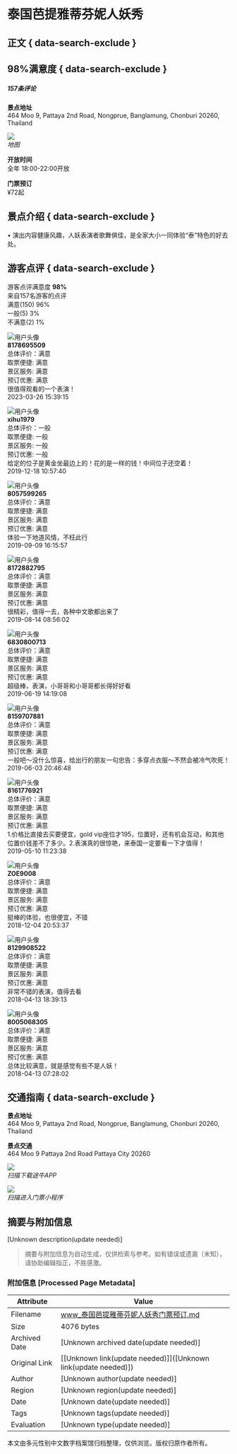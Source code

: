# 泰国芭提雅蒂芬妮人妖秀

## 正文 { data-search-exclude }


## 98%满意度 { data-search-exclude }

##### 157条评论

**景点地址**  
464 Moo 9, Pattaya 2nd Road, Nongprue, Banglamung, Chonburi 20260, Thailand

![](//m4.tuniucdn.com/fb2/t1/G5/M00/C5/6A/Cii-s1tue2WIMv2PAAADO8rhfF4AALwKwP__K0AAANT480.png)  
*地图*

**开放时间**  
全年 18:00-22:00开放

**门票预订**  
¥72起  

## 景点介绍 { data-search-exclude }

• 演出内容健康风趣，人妖表演者歌舞俱佳，是全家大小一同体验“泰”特色的好去处。

## 游客点评 { data-search-exclude }

游客点评满意度 **98%**  
来自157名游客的点评  
满意(150) 96%  
一般(5) 3%  
不满意(2) 1%  

![用户头像](//s.tuniucdn.com/qn/images/552cf6c0fe3700b86d60837b366331e3.png)  
**8178695509**  
总体评价：满意  
取票便捷: 满意  
景区服务: 满意  
预订优惠: 满意  
很值得观看的一个表演！  
2023-03-26 15:39:15

![用户头像](//s.tuniucdn.com/qn/images/552cf6c0fe3700b86d60837b366331e3.png)  
**xihu1979**  
总体评价：一般  
取票便捷: 一般  
景区服务: 一般  
预订优惠: 一般  
给定的位子是黄金坐最边上的！花的是一样的钱！中间位子还空着！  
2019-12-18 10:57:40

![用户头像](//s.tuniucdn.com/qn/images/552cf6c0fe3700b86d60837b366331e3.png)  
**8057599265**  
总体评价：满意  
取票便捷: 满意  
景区服务: 满意  
预订优惠: 满意  
体验一下地道风情，不枉此行  
2019-09-09 16:15:57

![用户头像](//s.tuniucdn.com/qn/images/552cf6c0fe3700b86d60837b366331e3.png)  
**8172882795**  
总体评价：满意  
取票便捷: 满意  
景区服务: 满意  
预订优惠: 满意  
很精彩，值得一去，各种中文歌都出来了  
2019-08-14 08:56:02

![用户头像](https://m.tuniucdn.com/filebroker/cdn/prd/f8/cc/f8ccd3fd4cdf1907dd3317850b392b8e_w60_h60_c1_t0.jpg)  
**6830800713**  
总体评价：满意  
取票便捷: 满意  
景区服务: 满意  
预订优惠: 满意  
超级棒，表演，小哥哥和小哥哥都长得好好看  
2019-06-19 14:19:08

![用户头像](//s.tuniucdn.com/qn/images/552cf6c0fe3700b86d60837b366331e3.png)  
**8159707881**  
总体评价：满意  
取票便捷: 满意  
景区服务: 满意  
预订优惠: 满意  
一般吧～没什么惊喜，给出行的朋友一句忠告：多穿点衣服～不然会被冷气吹死！  
2019-06-03 20:46:48

![用户头像](//s.tuniucdn.com/qn/images/552cf6c0fe3700b86d60837b366331e3.png)  
**8161776921**  
总体评价：满意  
取票便捷: 满意  
景区服务: 满意  
预订优惠: 满意  
1.价格比直接去买要便宜，gold vip座位才195，位置好，还有机会互动，和其他位置价钱差不了多少。2.表演真的很惊艳，来泰国一定要看一下才值得！  
2019-05-10 11:23:38

![用户头像](https://m.tuniucdn.com/fb2/t1/G6/M00/57/5F/Cii-U13fY0-IaeW9AAID3Qks2DYAAHC6gFg-pgAAgP1019_w60_h60_c1_t0.jpg)  
**ZOE9008**  
总体评价：满意  
取票便捷: 满意  
景区服务: 满意  
预订优惠: 满意  
挺棒的体验，也很便宜，不错  
2018-12-04 20:53:37

![用户头像](//s.tuniucdn.com/qn/images/552cf6c0fe3700b86d60837b366331e3.png)  
**8129908522**  
总体评价：满意  
取票便捷: 满意  
景区服务: 满意  
预订优惠: 满意  
非常不错的表演，值得去看  
2018-04-13 18:39:13

![用户头像](//s.tuniucdn.com/qn/images/552cf6c0fe3700b86d60837b366331e3.png)  
**8005068305**  
总体评价：满意  
取票便捷: 满意  
景区服务: 满意  
预订优惠: 满意  
总体比较满意，就是感觉有些不是人妖！  
2018-04-13 07:28:02

## 交通指南 { data-search-exclude }

**景点地址**  
464 Moo 9, Pattaya 2nd Road, Nongprue, Banglamung, Chonburi 20260, Thailand

**景点交通**  
464 Moo 9 Pattaya 2nd Road Pattaya City 20260  

![](https://m2.tuniucdn.com/fb2/t1/G7/M00/11/54/CkC9r2F6AaSIMHoEAAAl5flIPBMAAGQdwP_1s4AACX9688.png)  
*扫描下载途牛APP*

![](https://m1.tuniucdn.com/fb2/t1/G7/M00/18/48/Cii8Kma6w6qIf7PhAAGX0lKyJWwAANtVgO8PjQAAZfq658.png)  
*扫描进入门票小程序*
<!-- tcd_original_link https://www.tuniu.com/menpiao/1742612 -->


## 摘要与附加信息

<!-- tcd_abstract -->
[Unknown description(update needed)]
<!-- tcd_abstract_end -->

> 摘要与附加信息为自动生成，仅供检索与参考。如有错误或遗漏（未知），请协助编辑指正，不胜感激。

### 附加信息 [Processed Page Metadata]

| Attribute       | Value                                  |
|-----------------|----------------------------------------|
| Filename        | www_泰国芭提雅蒂芬妮人妖秀门票预订.md                             |
| Size            | 4076 bytes                           |
| Archived Date   | [Unknown archived date(update needed)]                             |
| Original Link   | [[Unknown link(update needed)]]([Unknown link(update needed)])                       |
| Author          | [Unknown author(update needed)]                               |
| Region          | [Unknown region(update needed)]                               |
| Date            | [Unknown date(update needed)]                                 |
| Tags            | [Unknown tags(update needed)]                                 |
| Evaluation            | [Unknown type(update needed)]                                 |
<!-- tcd_table_end -->

本文由多元性别中文数字档案馆归档整理，仅供浏览。版权归原作者所有。
